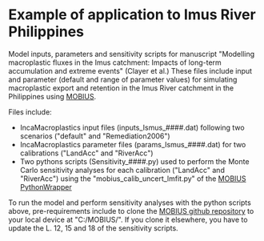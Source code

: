 # Example of application to Imus River Philippines 
Model inputs, parameters and sensitivity scripts for manuscript "Modelling macroplastic fluxes in the Imus catchment: Impacts of long-term accumulation and extreme events" (Clayer et al.)
These files include input and parameter (default and range of parameter values) for simulating macroplastic export and retention in the Imus River catchment in the Philippines using [MOBIUS]([https://doi.org/10.5194/gmd-14-1885-2021]).

Files include: 
- IncaMacroplastics input files (inputs_Ismus_####.dat) following two scenarios ("default" and "Remediation2006")
- IncaMacroplastics parameter files (params_Ismus_####.dat) for two calibrations ("LandAcc" and "RiverAcc")
- Two pythons scripts (Sensitivity_####.py) used to perform the Monte Carlo sensitivity analyses for each calibration ("LandAcc" and "RiverAcc") using the "mobius_calib_uncert_lmfit.py" of the [MOBIUS PythonWrapper]([https://github.com/NIVANorge/Mobius/tree/master/PythonWrapper])

To run the model and perform sensitivity analyses with the python scripts above, pre-requirements include to clone the [MOBIUS github repository]([https://github.com/NIVANorge/Mobius/tree/master]) to your local device at "C:/MOBIUS/".
If you clone it elsewhere, you have to update the L. 12, 15 and 18 of the sensitivity scripts.
